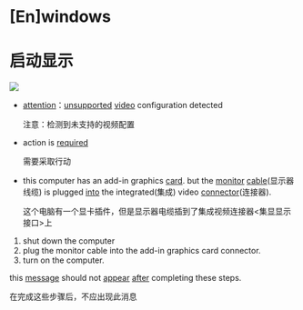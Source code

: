 # \[En]windows





# 启动显示

![](../image/IMG_20211027_155912_8aq4BrwbZO.jpg)

-   [attention](attention_tb3XZvfpNVYAsiudQdoc3D.md "attention")：[unsupported](unsupported_jPLFEAwGzFPkma3NknMRry.md "unsupported") [video](video_gmyoWkydXzLafEtkk8jLQw.md "video") configuration detected

    注意：检测到未支持的视频配置
-   action is [required](required_nZYuURzPGJhyZcUvqJxvh.md "required")

    需要采取行动
-   this computer has an add-in graphics [card](card_fEY7G8rJgx5n2uieG2Nrbn.md "card"). but the [monitor](monitor_29PowoUso5AeiBcBytRpZA.md "monitor") [cable](cable_vCz4ytwzqYiHb2W946bAC1.md "cable")(显示器线缆) is plugged [into](into_czzgKX1QRrUR4zX1xGThAp.md "into") the integrated(集成) video [connector](connector_aYmUXGiDqR9ZkahgQ9KSow.md "connector")(连接器).

    这个电脑有一个显卡插件，但是显示器电缆插到了集成视频连接器<集显显示接口>上

1.  shut down the computer
2.  plug the monitor cable into the add-in graphics card connector.
3.  turn on the computer.

this [message](message_wWz9ToUNZCiPTue1kvdd9c.md "message") should not [appear](appear_8J5WZLGvXNTbVswGam75Pq.md "appear") [after](after_nNbXohkzQFojbF1ttqVbbb.md "after") completing these steps.

在完成这些步骤后，不应出现此消息


